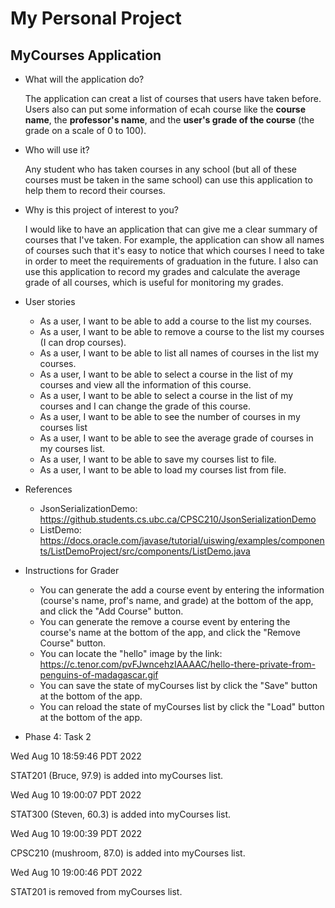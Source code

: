 # My Personal Project

## MyCourses Application

- What will the application do?  

    The application can creat a list of courses that users have taken before. Users also can put some information of ecah course like the **course name**, the **professor's name**, and the **user's grade of the course** (the grade on a scale of 0 to 100).
    
- Who will use it? 

    Any student who has taken courses in any school (but all of these courses must be taken in the same school) can use this application to help them to record their courses. 

- Why is this project of interest to you? 
    
    I would like to have an application that can give me a clear summary of courses that I've taken. For example, the application can show all names of courses such that it's easy to notice that which courses I need to take in order to meet the requirements of graduation in the future. I also can use this application to record my grades and calculate the average grade of all courses, which is useful for monitoring my grades.
    
- User stories 
    - As a user, I want to be able to add a course to the list my courses. 
    - As a user, I want to be able to remove a course to the list my courses (I can drop courses).
    - As a user, I want to be able to list all names of courses in the list my courses. 
    - As a user, I want to be able to select a course in the list of my courses and view all the information of this course.
    - As a user, I want to be able to select a course in the list of my courses and I can change the grade of this course.
    - As a user, I want to be able to see the number of courses in my courses list
    - As a user, I want to be able to see the average grade of courses in my courses list.
    - As a user, I want to be able to save my courses list to file.
    - As a user, I want to be able to load my courses list from file.

- References
    - JsonSerializationDemo: https://github.students.cs.ubc.ca/CPSC210/JsonSerializationDemo
    - ListDemo: https://docs.oracle.com/javase/tutorial/uiswing/examples/components/ListDemoProject/src/components/ListDemo.java

- Instructions for Grader
    - You can generate the add a course event by entering the information (course's name, prof's name, and grade) at the bottom of the app, and click the "Add Course" button.
    - You can generate the remove a course event by entering the course's name at the bottom of the app, and click the "Remove Course" button.
    - You can locate the "hello" image by the link: https://c.tenor.com/pvFJwncehzIAAAAC/hello-there-private-from-penguins-of-madagascar.gif
    - You can save the state of myCourses list by click the "Save" button at the bottom of the app.
    - You can reload the state of myCourses list by click the "Load" button at the bottom of the app.

- Phase 4: Task 2

Wed Aug 10 18:59:46 PDT 2022

STAT201 (Bruce, 97.9) is added into myCourses list.

Wed Aug 10 19:00:07 PDT 2022

STAT300 (Steven, 60.3) is added into myCourses list.

Wed Aug 10 19:00:39 PDT 2022

CPSC210 (mushroom, 87.0) is added into myCourses list.

Wed Aug 10 19:00:46 PDT 2022

STAT201 is removed from myCourses list.

